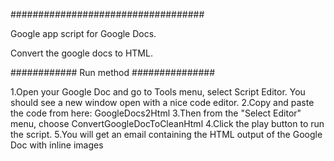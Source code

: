 ###################################

Google app script for Google Docs.

Convert the google docs to HTML.


############ Run method ###############


1.Open your Google Doc and go to Tools menu, select Script Editor. You should see a new window open with a nice code editor.
2.Copy and paste the code from here: GoogleDocs2Html
3.Then from the "Select Editor" menu, choose ConvertGoogleDocToCleanHtml
4.Click the play button to run the script.
5.You will get an email containing the HTML output of the Google Doc with inline images